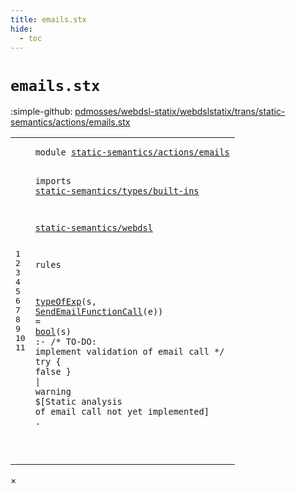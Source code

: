 ```yaml
---
title: emails.stx
hide:
  - toc
---
```


# `emails.stx`

:simple-github: [pdmosses/webdsl-statix/webdslstatix/trans/static-semantics/actions/emails.stx]

[pdmosses/webdsl-statix/webdslstatix/trans/static-semantics/actions/emails.stx]: https://github.com/pdmosses/webdsl-statix/blob/master/webdslstatix/trans/static-semantics/actions/emails.stx "The source file on GitHub"

<div class="stx"><table class="highlighttable"><tbody><tr><td class="linenos"><div class="linenodiv"><pre><span></span>1
2
3
4
5
6
7
8
9
10
11
</pre></div></td>
<td class="code"><pre><code><span class="keyword">module</span> <a href="../../webdsl-actions.stx/#static-semantics/actions/emails_6_3" id="static-semantics/actions/emails_1_8" title="Referenced at ../../webdsl-actions.stx line 6"><span class="token sort_Id">static-semantics/actions/emails</span></a>

<span class="keyword">imports</span>
  <a href="../../types/built-ins.stx/#static-semantics/types/built-ins_1_8" id="static-semantics/types/built-ins_4_3" title="Defined at ../../types/built-ins.stx line 1"><span class="token sort_Id">static-semantics/types/built-ins</span></a>

  <a href="../../webdsl.stx/#static-semantics/webdsl_1_8" id="static-semantics/webdsl_6_3" title="Defined at ../../webdsl.stx line 1"><span class="token sort_Id">static-semantics/webdsl</span></a>

<span class="keyword">rules</span>

  <a href="../../webdsl.stx/#typeOfExp_388_3" id="typeOfExp_10_3" title="Defined at ../../webdsl.stx line 388"><span class="token sort_Id">typeOfExp</span></a><span class="operator">(</span><span class="cons_Var"><span id="s_10_13" title="Not referenced"><span class="token sort_Id">s</span></span></span><span class="operator">,</span> <span class="cons_Op"><a href="../../../../src-gen/statix/signatures/WebDSL-Action-sig.stx/#SendEmailFunctionCall_189_5" id="SendEmailFunctionCall_10_16" title="Defined at ../../../../src-gen/statix/signatures/WebDSL-Action-sig.stx line 189"><span class="token sort_Id">SendEmailFunctionCall</span></a><span class="operator">(</span><span class="cons_Var"><span id="e_10_38" title="Not referenced"><span class="token sort_Id">e</span></span></span>)</span><span class="operator">)</span> <span class="operator">=</span> <a href="../../types/built-ins.stx/#bool_72_3" id="bool_10_44" title="Defined at ../../types/built-ins.stx line 72"><span class="token sort_Id">bool</span></a><span class="operator">(</span><span class="cons_Var">s</span><span class="operator">)</span> <span class="operator">:-</span> <span class="layout">/* TO-DO: implement validation of email call */</span>
    <span class="keyword">try</span> <span class="operator">{</span> <span class="keyword">false</span> <span class="operator">}</span> <span class="operator">|</span> <span class="token sort_Id">warning</span> <span class="operator">$[</span><span class="cons_Text">Static analysis of email call not yet implemented</span><span class="operator">]</span> <span class="operator">.</span>

</code></pre></td></tr></tbody></table></div>

<div id="modal">
  <div id="modal-content">
    <span id="modal-close">&times;</span>
    <h2 id="modal-h2"></h2>
    <p  id="modal-p"></p>
    <ul id="modal-ul"></ul>
  </div>
</div>
